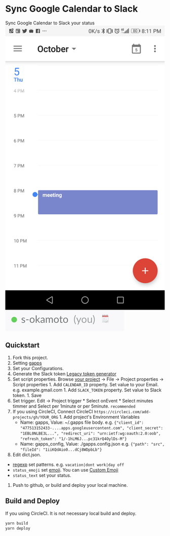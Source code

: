 # Sync Google Calendar to Slack
Sync Google Calendar to Slack your status  
![Google Calendar](https://github.com/okamos/sync-google-calendar-to-slack/blob/master/assets/google_ss.png)
![Slack](https://github.com/okamos/sync-google-calendar-to-slack/blob/master/assets/slack_ss.png)

## Quickstart
1. Fork this project.
1. Setting [gapps](https://github.com/danthareja/node-google-apps-script)
1. Set your Configurations.
  1. Generate the Slack token [Legacy token generator](https://api.slack.com/custom-integrations/legacy-tokens)
  1. Set script properties. Browse [your project](https://script.google.com) -> File -> Project properties -> Script properties
    1. Add `CALENDAR_ID` property. Set value to your Email. e.g. example.gmail.com
    1. Add `SLACK_TOKEN` property. Set value to Slack token.
    1. Save
  1. Set trigger. Edit -> Project trigger
    * Select onEvent
    * Select minutes timmer and Select per 1minute or per 5minute. `recommended`
  1. If you using CircleCI, Connect CircleCI `https://circleci.com/add-projects/gh/YOUR_ORG`
    1. Add project's Environment Variables
      * Name: gapps, Value: ~/.gapps file body. e.g. `{"client_id": "477513152433-....apps.googleusercontent.com", "client_secret": "1EBL0NLBE3L...", "redirect_uri": "urn:ietf:wg:oauth:2.0:oob", "refresh_token": "1/-1hLM6J...pc31krQ4OylDs-M"}`
      * Name: gapps_config, Value: ./gapps.config.json e.g. `{"path": "src", "fileId": "1iiKQdAio0...dCj8WDpbLb"}`
1. Edit dict.json.
  * [regexp](https://developer.mozilla.org/en-US/docs/Web/JavaScript/Guide/Regular_Expressions) set patterns. e.g. `vacation|dont work|day off`
  * `status_emoji` set [emoji](https://www.webpagefx.com/tools/emoji-cheat-sheet/). You can use [Custom Emoji](https://get.slack.help/hc/en-us/articles/206870177-Create-custom-emoji)
  * `status_text` set your status.
1. Push to github, or build and deploy your local machine.

## Build and Deploy
If you using CircleCI. It is not necessary local build and deploy.

```
yarn build
yarn deploy
```
